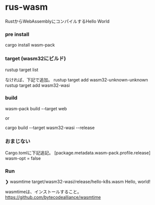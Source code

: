 # rus-wasm
RustからWebAssemblyにコンパイルするHello World

### pre install
cargo install wasm-pack

### target (wasm32にビルド)
rustup target list

なければ、下記で追加。
rustup target add wasm32-unknown-unknown
rustup target add wasm32-wasi

### build
wasm-pack build --target web

or

cargo build --target wasm32-wasi --release

### おまじない
Cargo.tomlに下記追記。
[package.metadata.wasm-pack.profile.release]
wasm-opt = false

### Run
❯ wasmtime target/wasm32-wasi/release/hello-k8s.wasm
Hello, world!

wasmtimeは、インストールすること。
https://github.com/bytecodealliance/wasmtime